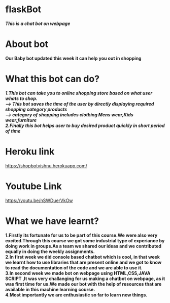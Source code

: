 # flaskBot
***This is a chat bot on webpage***

# About bot
**Our Baby bot updated this week it can help you out in shopping**
# What this bot can do?
***1.This bot can take you to online shopping store based on what user whats to shop.<br/>
    --> This bot saves the time of the user by directly displaying  required shopping category products<br/>
    --> category of shopping includes clothing Mens wear,Kids wear,furniture <br/>
2.Finally this bot helps user to buy desired product quickly in short period of time<br/>***


# Heroku link
https://shopbotvishnu.herokuapp.com/

# Youtube Link
https://youtu.be/nSWDuerVkOw

# What we have learnt?
****1.Firstly its fortunate for us to be part of this course.We were also very excited.Through this course we got some industrial type of experiance by doing work in groups.As a team we shared our ideas and we contributed equally in doing the weekly assignments.</br>
2.In first week we did  console based chatbot which is cool, in that week we learnt how to use libraries that are present online and we got to know to read the documentation of the code and we are able to use it.</br>
3.In second week we made bot on webpage using HTML,CSS,JAVA SCRIPT ,It was very challanging  for us making a chatbot on webpage, as it was first time for us.We made our bot with the help of resources that are available in this machine learning course.</br>
4.Most importantly we are enthusiastic so far to learn new things.****
